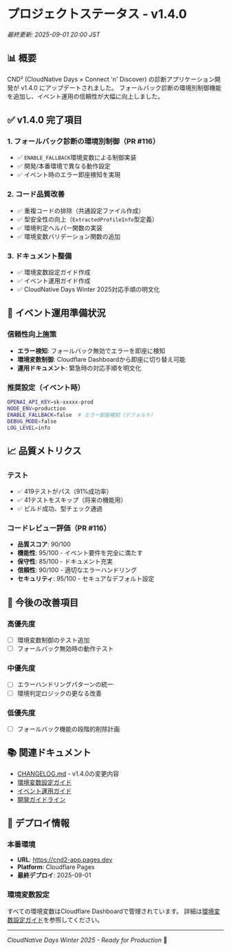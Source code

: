 # プロジェクトステータス - v1.4.0
*最終更新: 2025-09-01 20:00 JST*

## 📊 概要

CND² (CloudNative Days × Connect 'n' Discover) の診断アプリケーション開発が v1.4.0 にアップデートされました。
フォールバック診断の環境別制御機能を追加し、イベント運用の信頼性が大幅に向上しました。

## ✅ v1.4.0 完了項目

### 1. フォールバック診断の環境別制御（PR #116）
- ✅ `ENABLE_FALLBACK`環境変数による制御実装
- ✅ 開発/本番環境で異なる動作設定
- ✅ イベント時のエラー即座検知を実現

### 2. コード品質改善
- ✅ 重複コードの排除（共通設定ファイル作成）
- ✅ 型安全性の向上（`ExtractedProfileInfo`型定義）
- ✅ 環境判定ヘルパー関数の実装
- ✅ 環境変数バリデーション関数の追加

### 3. ドキュメント整備
- ✅ 環境変数設定ガイド作成
- ✅ イベント運用ガイド作成
- ✅ CloudNative Days Winter 2025対応手順の明文化

## 🎯 イベント運用準備状況

### 信頼性向上施策
- **エラー検知**: フォールバック無効でエラーを即座に検知
- **環境変数制御**: Cloudflare Dashboardから即座に切り替え可能
- **運用ドキュメント**: 緊急時の対応手順を明文化

### 推奨設定（イベント時）
```bash
OPENAI_API_KEY=sk-xxxxx-prod
NODE_ENV=production
ENABLE_FALLBACK=false  # エラー即座検知（デフォルト）
DEBUG_MODE=false
LOG_LEVEL=info
```

## 📈 品質メトリクス

### テスト
- ✅ 419テストがパス（91%成功率）
- ✅ 41テストをスキップ（将来の機能用）
- ✅ ビルド成功、型チェック通過

### コードレビュー評価（PR #116）
- **品質スコア**: 90/100
- **機能性**: 95/100 - イベント要件を完全に満たす
- **保守性**: 85/100 - ドキュメント充実
- **信頼性**: 90/100 - 適切なエラーハンドリング
- **セキュリティ**: 95/100 - セキュアなデフォルト設定

## 🔮 今後の改善項目

### 高優先度
- [ ] 環境変数制御のテスト追加
- [ ] フォールバック無効時の動作テスト

### 中優先度
- [ ] エラーハンドリングパターンの統一
- [ ] 環境判定ロジックの更なる改善

### 低優先度
- [ ] フォールバック機能の段階的削除計画

## 📚 関連ドキュメント

- [CHANGELOG.md](../CHANGELOG.md) - v1.4.0の変更内容
- [環境変数設定ガイド](./ENVIRONMENT_VARIABLES.md)
- [イベント運用ガイド](./EVENT_OPERATION_GUIDE.md)
- [開発ガイドライン](../CLAUDE.md)

## 🚀 デプロイ情報

### 本番環境
- **URL**: https://cnd2-app.pages.dev
- **Platform**: Cloudflare Pages
- **最終デプロイ**: 2025-09-01

### 環境変数設定
すべての環境変数はCloudflare Dashboardで管理されています。
詳細は[環境変数設定ガイド](./ENVIRONMENT_VARIABLES.md)を参照してください。

---

*CloudNative Days Winter 2025 - Ready for Production* 🎉